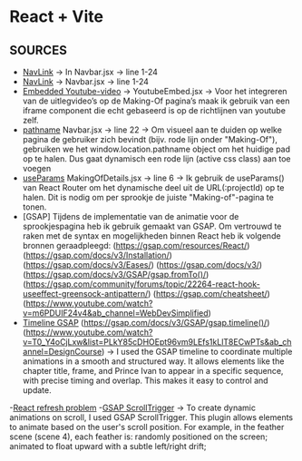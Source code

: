 # React + Vite

## SOURCES

- [NavLink](https://reactrouter.com/api/components/NavLink) -> In Navbar.jsx -> line 1-24
- [NavLink](https://api.reactrouter.com/v7/functions/react_router.NavLink.html) -> Navbar.jsx -> line 1-24
- [Embedded Youtube-video](https://developers.google.com/youtube/player_parameters) -> YoutubeEmbed.jsx -> Voor het integreren van de uitlegvideo’s op de Making-Of pagina’s maak ik gebruik van een iframe component die echt gebaseerd is op de richtlijnen van youtube zelf.
- [pathname](https://surajsharma.net/blog/current-url-in-react) Navbar.jsx -> line 22 -> Om visueel aan te duiden op welke pagina de gebruiker zich bevindt (bijv. rode lijn onder "Making-Of"), gebruiken we het window.location.pathname object om het huidige pad op te halen. Dus gaat dynamisch een rode lijn (active css class) aan toe voegen
- [useParams](https://api.reactrouter.com/v7/functions/react_router.useParams.html) MakingOfDetails.jsx -> line 6 -> Ik gebruik de useParams() van React Router om het dynamische deel uit de URL(:projectId) op te halen. Dit is nodig om per sprookje de juiste "Making-of"-pagina te tonen.
- [GSAP] Tijdens de implementatie van de animatie voor de sprookjespagina heb ik gebruik gemaakt van GSAP. Om vertrouwd te raken met de syntax en mogelijkheden binnen React heb ik volgende bronnen geraadpleegd:
  (https://gsap.com/resources/React/) (https://gsap.com/docs/v3/Installation/) (https://gsap.com/docs/v3/Eases/) (https://gsap.com/docs/v3/) (https://gsap.com/docs/v3/GSAP/gsap.fromTo()/) (https://gsap.com/community/forums/topic/22264-react-hook-useeffect-greensock-antipattern/) (https://gsap.com/cheatsheet/) (https://www.youtube.com/watch?v=m6PDUIF24v4&ab_channel=WebDevSimplified)
- [Timeline GSAP](https://gsap.com/docs/v3/GSAP/Timeline/) (https://gsap.com/docs/v3/GSAP/gsap.timeline()/) (https://www.youtube.com/watch?v=T0_Y4oCjLxw&list=PLkY85cDHOEpt96vm9LEfs1kLlT8ECwPTs&ab_channel=DesignCourse) -> I used the GSAP timeline to coordinate multiple animations in a smooth and structured way. It allows elements like the chapter title, frame, and Prince Ivan to appear in a specific sequence, with precise timing and overlap. This makes it easy to control and update.

-[React refresh problem](https://www.youtube.com/watch?v=fuGu-Ponjf8&ab_channel=ToThePointCode) -[GSAP ScrollTrigger](https://gsap.com/docs/v3/Plugins/ScrollTrigger/) -> To create dynamic animations on scroll, I used GSAP ScrollTrigger. This plugin allows elements to animate based on the user's scroll position. For example, in the feather scene (scene 4), each feather is:
randomly positioned on the screen; animated to float upward with a subtle left/right drift;
